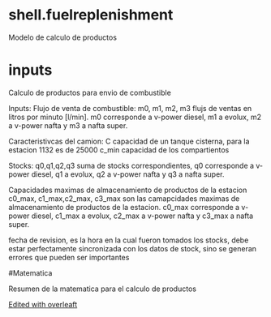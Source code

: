 
# shell.fuelreplenishment
Modelo de calculo de productos
# inputs

Calculo de productos para envio de combustible

Inputs:
Flujo de venta de combustible:
m0, m1, m2, m3 flujs de ventas en litros por minuto [l/min]. m0 corresponde a v-power diesel, m1 a evolux, m2 a v-power nafta y m3 a nafta super.

Caracteristivcas del camion:
C capacidad de un tanque cisterna, para la estacion 1132 es de 25000
c_min capacidad de los compartientos

Stocks:
q0,q1,q2,q3 suma de stocks correspondientes,  q0 corresponde a v-power diesel, q1 a evolux, q2 a v-power nafta y q3 a nafta super.

Capacidades maximas de almacenamiento de productos de la estacion
c0_max, c1_max,c2_max, c3_max son las camapcidades maximas de almacenamiento de productos de la estacion. c0_max corresponde a v-power diesel, c1_max a evolux, c2_max a v-power nafta y c3_max a nafta super.


fecha de revision, es la hora en la cual fueron tomados los stocks, debe estar perfectamente sincronizada con los datos de stock, sino se generan errores que pueden ser importantes

#Matematica

Resumen de la matematica para el calculo de productos

[Edited with overleaft](Shell_doc_calc.pdf)
